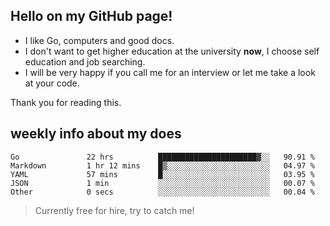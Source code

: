 ## Hello on my GitHub page!

- I like Go, computers and good docs.
- I don't want to get higher education at the university **now**, I choose self education and job searching.
- I will be very happy if you call me for an interview or let me take a look at your code.

Thank you for reading this.

## weekly info about my does
<!--START_SECTION:waka-->

```text
Go               22 hrs          ██████████████████████▓░░   90.91 %
Markdown         1 hr 12 mins    █▒░░░░░░░░░░░░░░░░░░░░░░░   04.97 %
YAML             57 mins         █░░░░░░░░░░░░░░░░░░░░░░░░   03.95 %
JSON             1 min           ░░░░░░░░░░░░░░░░░░░░░░░░░   00.07 %
Other            0 secs          ░░░░░░░░░░░░░░░░░░░░░░░░░   00.04 %
```

<!--END_SECTION:waka-->

> Currently free for hire, try to catch me!
